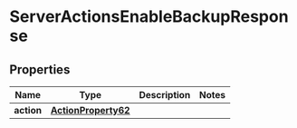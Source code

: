 

# ServerActionsEnableBackupResponse


## Properties

| Name | Type | Description | Notes |
|------------ | ------------- | ------------- | -------------|
|**action** | [**ActionProperty62**](ActionProperty62.md) |  |  |



